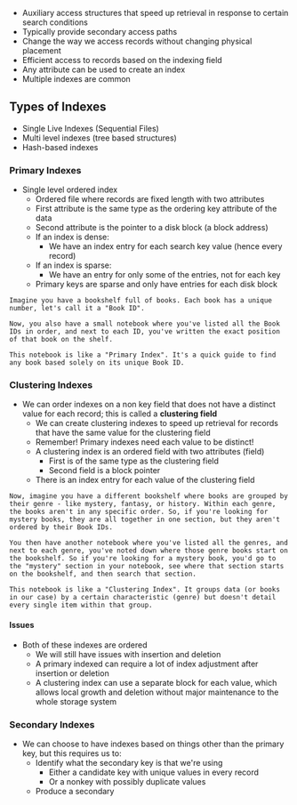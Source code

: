 - Auxiliary access structures that speed up retrieval in response to certain search conditions
- Typically provide secondary access paths
- Change the way we access records without changing physical placement
- Efficient access to records based on the indexing field
- Any attribute can be used to create an index
- Multiple indexes are common 

## Types of Indexes
- Single Live Indexes (Sequential Files)
- Multi level indexes (tree based structures)
- Hash-based indexes

### Primary Indexes
- Single level ordered index
	- Ordered file where records are fixed length with two attributes
	- First attribute is the same type as the ordering key attribute of the data
	- Second attribute is the pointer to a disk block (a block address)
	- If an index is dense:
		- We have an index entry for each search key value (hence every record)
	- If an index is sparse:
		- We have an entry for only some of the entries, not for each key
	- Primary keys are sparse and only have entries for each disk block

```
Imagine you have a bookshelf full of books. Each book has a unique number, let's call it a "Book ID".

Now, you also have a small notebook where you've listed all the Book IDs in order, and next to each ID, you've written the exact position of that book on the shelf.

This notebook is like a "Primary Index". It's a quick guide to find any book based solely on its unique Book ID.
```

### Clustering Indexes
- We can order indexes on a non key field that does not have a distinct value for each record; this is called a **clustering field**
	- We can create clustering indexes to speed up retrieval for records that have the same value for the clustering field
	- Remember! Primary indexes need each value to be distinct!
	- A clustering index is an ordered field with two attributes (field)
		- First is of the same type as the clustering field
		- Second field is a block pointer
	- There is an index entry for each value of the clustering field

```
Now, imagine you have a different bookshelf where books are grouped by their genre - like mystery, fantasy, or history. Within each genre, the books aren't in any specific order. So, if you're looking for mystery books, they are all together in one section, but they aren't ordered by their Book IDs.

You then have another notebook where you've listed all the genres, and next to each genre, you've noted down where those genre books start on the bookshelf. So if you're looking for a mystery book, you'd go to the "mystery" section in your notebook, see where that section starts on the bookshelf, and then search that section.

This notebook is like a "Clustering Index". It groups data (or books in our case) by a certain characteristic (genre) but doesn't detail every single item within that group.
```

#### Issues
- Both of these indexes are ordered
	- We will still have issues with insertion and deletion
	- A primary indexed can require a lot of index adjustment after insertion or deletion
	- A clustering index can use a separate block for each value, which allows local growth and deletion without major maintenance to the whole storage system

### Secondary Indexes
- We can choose to have indexes based on things other than the primary key, but this requires us to:
	- Identify what the secondary key is that we're using
		- Either a candidate key with unique values in every record
		- Or a nonkey with possibly duplicate values
	- Produce a secondary
